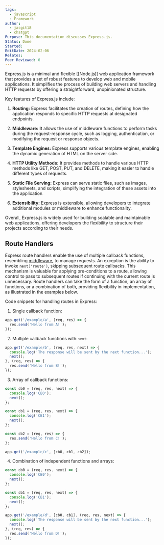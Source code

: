 ```yaml
---
tags:
  - javascript
  - Framework
author:
  - jacgit18
  - chatgpt
Purpose: This documentation discusses Express.js.
Status: Done
Started: 
EditDate: 2024-02-06
Relates: 
Peer Reviewed: 0
---
```

Express.js is a minimal and flexible [[Node.js]] web application framework that provides a set of robust features to develop web and mobile applications. It simplifies the process of building web servers and handling HTTP requests by offering a straightforward, unopinionated structure.

Key features of Express.js include:

1. **Routing:** Express facilitates the creation of routes, defining how the application responds to specific HTTP requests at designated endpoints.

2. **Middleware:** It allows the use of middleware functions to perform tasks during the request-response cycle, such as logging, authentication, or modifying the request or response objects.

3. **Template Engines:** Express supports various template engines, enabling the dynamic generation of HTML on the server side.

4. **HTTP Utility Methods:** It provides methods to handle various HTTP methods like GET, POST, PUT, and DELETE, making it easier to handle different types of requests.

5. **Static File Serving:** Express can serve static files, such as images, stylesheets, and scripts, simplifying the integration of these assets into the application.

6. **Extensibility:** Express is extensible, allowing developers to integrate additional modules or middleware to enhance functionality.

Overall, Express.js is widely used for building scalable and maintainable web applications, offering developers the flexibility to structure their projects according to their needs.

## Route Handlers
Express route handlers enable the use of multiple callback functions, resembling [middleware](http://expressjs.com/en/guide/using-middleware.html), to manage requests. An exception is the ability to invoke `next('route')`, skipping subsequent route callbacks. This mechanism is valuable for applying pre-conditions to a route, allowing control to pass to subsequent routes if continuing with the current route is unnecessary. Route handlers can take the form of a function, an array of functions, or a combination of both, providing flexibility in implementation, as illustrated in the examples below.

Code snippets for handling routes in Express:

1. Single callback function:
```javascript
app.get('/example/a', (req, res) => {
  res.send('Hello from A!');
});
```

2. Multiple callback functions with `next`:
```javascript
app.get('/example/b', (req, res, next) => {
  console.log('The response will be sent by the next function...');
  next();
}, (req, res) => {
  res.send('Hello from B!');
});
```

3. Array of callback functions:
```javascript
const cb0 = (req, res, next) => {
  console.log('CB0');
  next();
};

const cb1 = (req, res, next) => {
  console.log('CB1');
  next();
};

const cb2 = (req, res) => {
  res.send('Hello from C!');
};

app.get('/example/c', [cb0, cb1, cb2]);
```

4. Combination of independent functions and arrays:
```javascript
const cb0 = (req, res, next) => {
  console.log('CB0');
  next();
};

const cb1 = (req, res, next) => {
  console.log('CB1');
  next();
};

app.get('/example/d', [cb0, cb1], (req, res, next) => {
  console.log('The response will be sent by the next function...');
  next();
}, (req, res) => {
  res.send('Hello from D!');
});
```